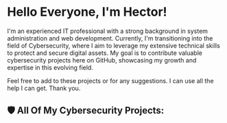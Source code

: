 <h1>Hello Everyone, I'm Hector!</h1>

<p>I'm an experienced IT professional with a strong background in system administration and web development. Currently, I'm transitioning into the field of Cybersecurity, where I aim to leverage my extensive technical skills to protect and secure digital assets. My goal is to contribute valuable cybersecurity projects here on GitHub, showcasing my growth and expertise in this evolving field.</p>

<p>Feel free to add to these projects or for any suggestions. I can use all the help I can get. Thank you. </p>

<h2>🛡️ All Of My Cybersecurity Projects:</h2>
